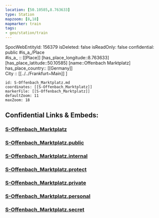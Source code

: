 ```yaml
---
location: [50.10585,8.763633] 
type: Station 
mapzoom: [8,18] 
mapmarker: train 
tags:
- geo/station/train
---
```

SpocWebEntityId: 156379
isDeleted: false
isReadOnly: false
confidential: public
#is_a_/Place  
#is_a_ :: [[Place]] 
[has_place_longitude::8.763633] 
[has_place_latitude::50.10585] 
[name::Offenbach Marktplatz] 
has_place_country:: [[Germany]]  
City :: [[../../Frankfurt~Main]] ] 


```leaflet
id: S-Offenbach_Marktplatz.md
coordinates: [[S-Offenbach_Marktplatz]] 
markerFile: [[S-Offenbach_Marktplatz]] 
defaultZoom: 11 
maxZoom: 18
```


## Confidential Links & Embeds: 

### [S-Offenbach_Marktplatz](/_Standards/Earth/Continent/Europe/Europe~Central/Germany/Germany~West/Hessen/counties~Hessen/Frankfurt~Main/Stations-FFM~S/S-Offenbach_Marktplatz.md) 

### [S-Offenbach_Marktplatz.public](/_public/Earth/Continent/Europe/Europe~Central/Germany/Germany~West/Hessen/counties~Hessen/Frankfurt~Main/Stations-FFM~S/S-Offenbach_Marktplatz.public.md) 

### [S-Offenbach_Marktplatz.internal](/_internal/Earth/Continent/Europe/Europe~Central/Germany/Germany~West/Hessen/counties~Hessen/Frankfurt~Main/Stations-FFM~S/S-Offenbach_Marktplatz.internal.md) 

### [S-Offenbach_Marktplatz.protect](/_protect/Earth/Continent/Europe/Europe~Central/Germany/Germany~West/Hessen/counties~Hessen/Frankfurt~Main/Stations-FFM~S/S-Offenbach_Marktplatz.protect.md) 

### [S-Offenbach_Marktplatz.private](/_private/Earth/Continent/Europe/Europe~Central/Germany/Germany~West/Hessen/counties~Hessen/Frankfurt~Main/Stations-FFM~S/S-Offenbach_Marktplatz.private.md) 

### [S-Offenbach_Marktplatz.personal](/_personal/Earth/Continent/Europe/Europe~Central/Germany/Germany~West/Hessen/counties~Hessen/Frankfurt~Main/Stations-FFM~S/S-Offenbach_Marktplatz.personal.md) 

### [S-Offenbach_Marktplatz.secret](/_secret/Earth/Continent/Europe/Europe~Central/Germany/Germany~West/Hessen/counties~Hessen/Frankfurt~Main/Stations-FFM~S/S-Offenbach_Marktplatz.secret.md)

